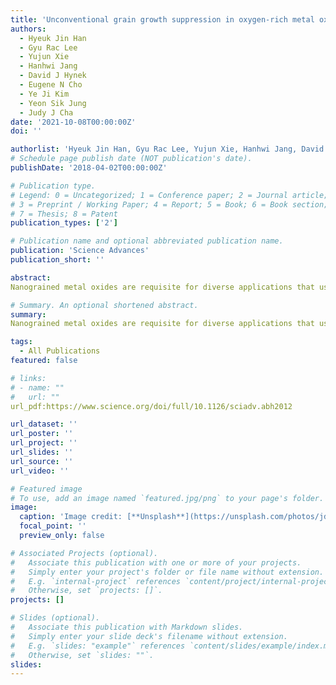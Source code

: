 ```yaml
---
title: 'Unconventional grain growth suppression in oxygen-rich metal oxide nanoribbons'
authors:
  - Hyeuk Jin Han
  - Gyu Rac Lee
  - Yujun Xie
  - Hanhwi Jang
  - David J Hynek
  - Eugene N Cho
  - Ye Ji Kim
  - Yeon Sik Jung
  - Judy J Cha
date: '2021-10-08T00:00:00Z'
doi: ''

authorlist: 'Hyeuk Jin Han, Gyu Rac Lee, Yujun Xie, Hanhwi Jang, David J Hynek, Eugene N Cho, Ye Ji Kim, Yeon Sik Jung, Judy J Cha'
# Schedule page publish date (NOT publication's date).
publishDate: '2018-04-02T00:00:00Z'

# Publication type.
# Legend: 0 = Uncategorized; 1 = Conference paper; 2 = Journal article;
# 3 = Preprint / Working Paper; 4 = Report; 5 = Book; 6 = Book section;
# 7 = Thesis; 8 = Patent
publication_types: ['2']

# Publication name and optional abbreviated publication name.
publication: 'Science Advances'
publication_short: ''

abstract: 
Nanograined metal oxides are requisite for diverse applications that use large surface area, such as gas sensors and catalysts. However, nanoscale grains are thermodynamically unstable and tend to coarsen at elevated temperatures. Here, we report effective grain growth suppression in metal oxide nanoribbons annealed at high temperature (900°C) by tuning the metal-to-oxygen ratio and confining the nanoribbons. Despite the high annealing temperatures, the average grain size was maintained at ~6 nm, which also retained their structural integrity. We observe that excess oxygen in amorphous tin oxide nanoribbons prevents merging of small grains during crystallization, leading to suppressed grain growth. As an exemplary application, we demonstrate a gas sensor using grain growth–suppressed tin oxide nanoribbons, which exhibited both high sensitivity and unusual long-term operation stability. Our …

# Summary. An optional shortened abstract.
summary: 
Nanograined metal oxides are requisite for diverse applications that use large surface area, such as gas sensors and catalysts. However, nanoscale grains are thermodynamically unstable and tend to coarsen at elevated temperatures. Here, we report effective grain growth suppression in metal oxide nanoribbons annealed at high temperature (900°C) by tuning the metal-to-oxygen ratio and confining the nanoribbons. Despite the high annealing temperatures, the average grain size was maintained at ~6 nm, which also retained their structural integrity. We observe that excess oxygen in amorphous tin oxide nanoribbons prevents merging of small grains during crystallization, leading to suppressed grain growth. As an exemplary application, we demonstrate a gas sensor using grain growth–suppressed tin oxide nanoribbons, which exhibited both high sensitivity and unusual long-term operation stability. Our …

tags:
  - All Publications
featured: false

# links:
# - name: ""
#   url: ""
url_pdf:https://www.science.org/doi/full/10.1126/sciadv.abh2012

url_dataset: ''
url_poster: ''
url_project: ''
url_slides: ''
url_source: ''
url_video: ''

# Featured image
# To use, add an image named `featured.jpg/png` to your page's folder.
image:
  caption: 'Image credit: [**Unsplash**](https://unsplash.com/photos/jdD8gXaTZsc)'
  focal_point: ''
  preview_only: false

# Associated Projects (optional).
#   Associate this publication with one or more of your projects.
#   Simply enter your project's folder or file name without extension.
#   E.g. `internal-project` references `content/project/internal-project/index.md`.
#   Otherwise, set `projects: []`.
projects: []

# Slides (optional).
#   Associate this publication with Markdown slides.
#   Simply enter your slide deck's filename without extension.
#   E.g. `slides: "example"` references `content/slides/example/index.md`.
#   Otherwise, set `slides: ""`.
slides:
---
```

